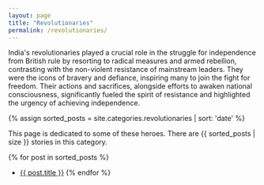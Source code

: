 ```yaml
---
layout: page
title: "Revolutionaries"
permalink: /revolutionaries/
---
```

India's revolutionaries played a crucial role in the struggle for independence from British rule by resorting to radical measures and armed rebellion, contrasting with the non-violent resistance of mainstream leaders. They were the icons of bravery and defiance, inspiring many to join the fight for freedom. Their actions and sacrifices, alongside efforts to awaken national consciousness, significantly fueled the spirit of resistance and highlighted the urgency of achieving independence.

{% assign sorted_posts = site.categories.revolutionaries | sort: 'date' %}

This page is dedicated to some of these heroes. There are {{ sorted_posts | size }} stories in this category.

{% for post in sorted_posts %}
- <a href="{{ post.url }}">{{ post.title }}</a>
{% endfor %}
